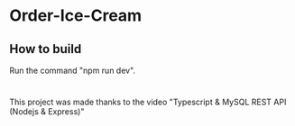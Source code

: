 # Order-Ice-Cream

## How to build
 Run the command "npm run dev".

# 
 This project was made thanks to the video "Typescript & MySQL REST API (Nodejs & Express)"

